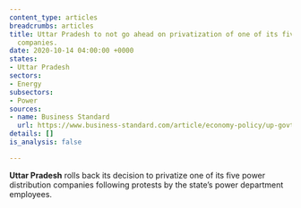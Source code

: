 ```yaml
---
content_type: articles
breadcrumbs: articles
title: Uttar Pradesh to not go ahead on privatization of one of its five power distribution
  companies.
date: 2020-10-14 04:00:00 +0000
states:
- Uttar Pradesh
sectors:
- Energy
subsectors:
- Power
sources:
- name: Business Standard
  url: https://www.business-standard.com/article/economy-policy/up-govt-rolls-back-decision-to-privatise-power-distribution-companies-120100601627_1.html
details: []
is_analysis: false

---
```

**Uttar Pradesh** rolls back its decision to privatize one of its five power distribution companies following protests by the state’s power department employees.